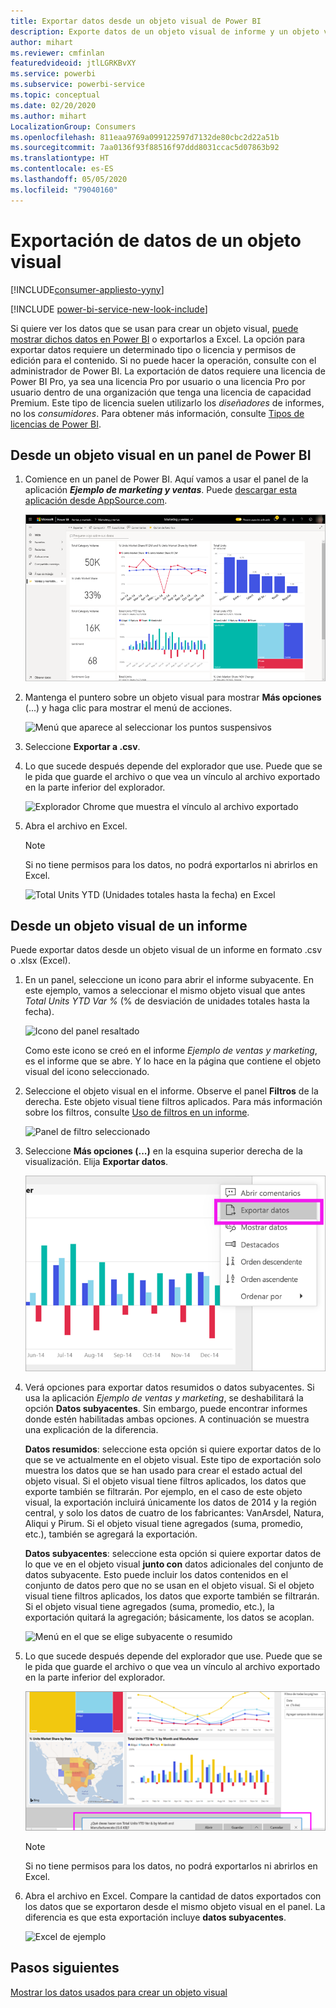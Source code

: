 ```yaml
---
title: Exportar datos desde un objeto visual de Power BI
description: Exporte datos de un objeto visual de informe y un objeto visual de panel y véalos en Excel.
author: mihart
ms.reviewer: cmfinlan
featuredvideoid: jtlLGRKBvXY
ms.service: powerbi
ms.subservice: powerbi-service
ms.topic: conceptual
ms.date: 02/20/2020
ms.author: mihart
LocalizationGroup: Consumers
ms.openlocfilehash: 811eaa9769a099122597d7132de80cbc2d22a51b
ms.sourcegitcommit: 7aa0136f93f88516f97ddd8031ccac5d07863b92
ms.translationtype: HT
ms.contentlocale: es-ES
ms.lasthandoff: 05/05/2020
ms.locfileid: "79040160"
---
```

# <a name="export-data-from-a-visual"></a>Exportación de datos de un objeto visual

[!INCLUDE[consumer-appliesto-yyny](../includes/consumer-appliesto-yyny.md)]

[!INCLUDE [power-bi-service-new-look-include](../includes/power-bi-service-new-look-include.md)]

Si quiere ver los datos que se usan para crear un objeto visual, [puede mostrar dichos datos en Power BI](end-user-show-data.md) o exportarlos a Excel. La opción para exportar datos requiere un determinado tipo o licencia y permisos de edición para el contenido. Si no puede hacer la operación, consulte con el administrador de Power BI. La exportación de datos requiere una licencia de Power BI Pro, ya sea una licencia Pro por usuario o una licencia Pro por usuario dentro de una organización que tenga una licencia de capacidad Premium. Este tipo de licencia suelen utilizarlo los *diseñadores* de informes, no los *consumidores*. Para obtener más información, consulte [Tipos de licencias de Power BI](end-user-license.md).


## <a name="from-a-visual-on-a-power-bi-dashboard"></a>Desde un objeto visual en un panel de Power BI

1. Comience en un panel de Power BI. Aquí vamos a usar el panel de la aplicación ***Ejemplo de marketing y ventas***. Puede [descargar esta aplicación desde AppSource.com](https://appsource.microsoft.com/product/power-bi/microsoft-retail-analysis-sample.salesandmarketingsample-preview?flightCodes=e2b06c7a-a438-4d99-9eb6-4324ce87f282).

    ![Panel de la aplicación](media/end-user-export/power-bi-dashboards.png)

2. Mantenga el puntero sobre un objeto visual para mostrar **Más opciones** (...) y haga clic para mostrar el menú de acciones.

    ![Menú que aparece al seleccionar los puntos suspensivos](media/end-user-export/power-bi-options-menu.png)

3. Seleccione **Exportar a .csv**.

4. Lo que sucede después depende del explorador que use. Puede que se le pida que guarde el archivo o que vea un vínculo al archivo exportado en la parte inferior del explorador. 

    ![Explorador Chrome que muestra el vínculo al archivo exportado](media/end-user-export/power-bi-dashboard-exports.png)

5. Abra el archivo en Excel. 

    > [!NOTE]
    > Si no tiene permisos para los datos, no podrá exportarlos ni abrirlos en Excel.  

    ![Total Units YTD (Unidades totales hasta la fecha) en Excel](media/end-user-export/power-bi-excel.png)


## <a name="from-a-visual-in-a-report"></a>Desde un objeto visual de un informe
Puede exportar datos desde un objeto visual de un informe en formato .csv o .xlsx (Excel). 

1. En un panel, seleccione un icono para abrir el informe subyacente.  En este ejemplo, vamos a seleccionar el mismo objeto visual que antes *Total Units YTD Var %* (% de desviación de unidades totales hasta la fecha). 

    ![Icono del panel resaltado](media/end-user-export/power-bi-export-reports.png)

    Como este icono se creó en el informe *Ejemplo de ventas y marketing*, es el informe que se abre. Y lo hace en la página que contiene el objeto visual del icono seleccionado. 

2. Seleccione el objeto visual en el informe. Observe el panel **Filtros** de la derecha. Este objeto visual tiene filtros aplicados. Para más información sobre los filtros, consulte [Uso de filtros en un informe](end-user-report-filter.md).

    ![Panel de filtro seleccionado](media/end-user-export/power-bi-export-filter.png)


3. Seleccione **Más opciones (...)** en la esquina superior derecha de la visualización. Elija **Exportar datos**.

    ![Exportación de los datos seleccionados desde la lista desplegable](media/end-user-export/power-bi-export-report.png)

4. Verá opciones para exportar datos resumidos o datos subyacentes. Si usa la aplicación *Ejemplo de ventas y marketing*, se deshabilitará la opción **Datos subyacentes**. Sin embargo, puede encontrar informes donde estén habilitadas ambas opciones. A continuación se muestra una explicación de la diferencia.

    **Datos resumidos**: seleccione esta opción si quiere exportar datos de lo que se ve actualmente en el objeto visual.  Este tipo de exportación solo muestra los datos que se han usado para crear el estado actual del objeto visual. Si el objeto visual tiene filtros aplicados, los datos que exporte también se filtrarán. Por ejemplo, en el caso de este objeto visual, la exportación incluirá únicamente los datos de 2014 y la región central, y solo los datos de cuatro de los fabricantes: VanArsdel, Natura, Aliqui y Pirum. Si el objeto visual tiene agregados (suma, promedio, etc.), también se agregará la exportación. 
  

    **Datos subyacentes**: seleccione esta opción si quiere exportar datos de lo que ve en el objeto visual **junto con** datos adicionales del conjunto de datos subyacente.  Esto puede incluir los datos contenidos en el conjunto de datos pero que no se usan en el objeto visual. Si el objeto visual tiene filtros aplicados, los datos que exporte también se filtrarán.  Si el objeto visual tiene agregados (suma, promedio, etc.), la exportación quitará la agregación; básicamente, los datos se acoplan. 

    ![Menú en el que se elige subyacente o resumido](media/end-user-export/power-bi-export-underlying.png)

5. Lo que sucede después depende del explorador que use. Puede que se le pida que guarde el archivo o que vea un vínculo al archivo exportado en la parte inferior del explorador. 

    ![Archivo exportado que se muestra en el explorador Microsoft Edge](media/end-user-export/power-bi-export-edge-browser.png)

    > [!NOTE]
    > Si no tiene permisos para los datos, no podrá exportarlos ni abrirlos en Excel.  


6. Abra el archivo en Excel. Compare la cantidad de datos exportados con los datos que se exportaron desde el mismo objeto visual en el panel. La diferencia es que esta exportación incluye **datos subyacentes**. 

    ![Excel de ejemplo](media/end-user-export/power-bi-underlying.png)

## <a name="next-steps"></a>Pasos siguientes

[Mostrar los datos usados para crear un objeto visual](end-user-show-data.md)